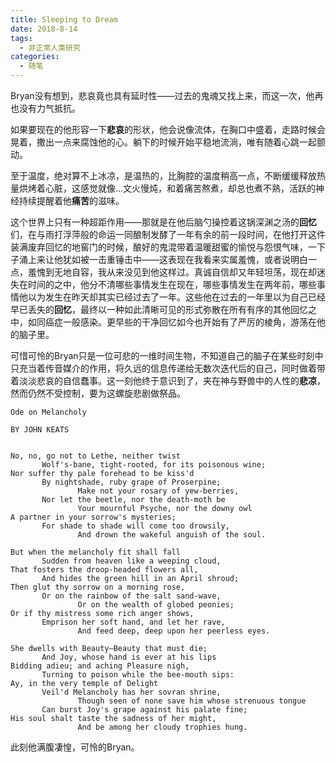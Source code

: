 ```yaml
---
title: Sleeping to Dream
date: 2018-8-14
tags:
  - 非正常人类研究
categories:
  - 随笔
---
```


Bryan没有想到，悲哀竟也具有延时性——过去的鬼魂又找上来，而这一次，他再也没有力气抵抗。

<!--more-->

如果要现在的他形容一下**悲哀**的形状，他会说像流体，在胸口中盛着，走路时候会晃着，撒出一点来腐蚀他的心。躺下的时候开始平稳地流淌，唯有随着心跳一起颤动。

至于温度，绝对算不上冰凉，是温热的，比胸腔的温度稍高一点，不断缓缓释放热量烘烤着心脏，这感觉就像...文火慢炖，和着痛苦熬煮，却总也煮不熟，活跃的神经持续提醒着他**痛苦**的滋味。

这个世界上只有一种超距作用——那就是在他后脑勺操控着这锅深渊之汤的**回忆**们，在与雨打浮萍般的命运一同酿制发酵了一年有余的前一段时间，在他打开这件装满废弃回忆的地窖门的时候，酿好的鬼混带着温暖甜蜜的愉悦与怨恨气味，一下子涌上来让他犹如被一击重锤击中——这表现在我看来实属羞愧，或者说明白一点，羞愧到无地自容，我从来没见到他这样过。真诚自信却又年轻坦荡，现在却迷失在时间的之中，他分不清哪些事情发生在现在，哪些事情发生在两年前，哪些事情他以为发生在昨天却其实已经过去了一年。这些他在过去的一年里以为自己已经早已丢失的**回忆**，最终以一种如此清晰可见的形式弥散在所有有序的其他回忆之中，如同癌症一般感染。更早些的干净回忆如今也开始有了严厉的棱角，游荡在他的脑子里。

可惜可怜的Bryan只是一位可悲的一维时间生物，不知道自己的脑子在某些时刻中只充当着传音媒介的作用，将久远的信息传递给无数次迭代后的自己，同时做着带着淡淡悲哀的自信蠢事。这一刻他终于意识到了，夹在神与野兽中的人性的**悲凉**，然而仍然不受控制，要为这螺旋悲剧做祭品。

```
Ode on Melancholy

BY JOHN KEATS


No, no, go not to Lethe, neither twist 
       Wolf's-bane, tight-rooted, for its poisonous wine; 
Nor suffer thy pale forehead to be kiss'd 
       By nightshade, ruby grape of Proserpine; 
               Make not your rosary of yew-berries, 
       Nor let the beetle, nor the death-moth be 
               Your mournful Psyche, nor the downy owl 
A partner in your sorrow's mysteries; 
       For shade to shade will come too drowsily, 
               And drown the wakeful anguish of the soul. 

But when the melancholy fit shall fall 
       Sudden from heaven like a weeping cloud, 
That fosters the droop-headed flowers all, 
       And hides the green hill in an April shroud; 
Then glut thy sorrow on a morning rose, 
       Or on the rainbow of the salt sand-wave, 
               Or on the wealth of globed peonies; 
Or if thy mistress some rich anger shows, 
       Emprison her soft hand, and let her rave, 
               And feed deep, deep upon her peerless eyes. 

She dwells with Beauty—Beauty that must die; 
       And Joy, whose hand is ever at his lips 
Bidding adieu; and aching Pleasure nigh, 
       Turning to poison while the bee-mouth sips: 
Ay, in the very temple of Delight 
       Veil'd Melancholy has her sovran shrine, 
               Though seen of none save him whose strenuous tongue 
       Can burst Joy's grape against his palate fine; 
His soul shalt taste the sadness of her might, 
               And be among her cloudy trophies hung. 
```

此刻他满腹凄惶，可怜的Bryan。